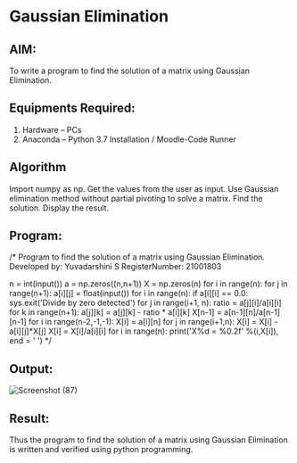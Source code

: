 # Gaussian Elimination

## AIM:
To write a program to find the solution of a matrix using Gaussian Elimination.

## Equipments Required:
1. Hardware – PCs
2. Anaconda – Python 3.7 Installation / Moodle-Code Runner

## Algorithm
Import numpy as np.
Get the values from the user as input.
Use Gaussian elimination method without partial pivoting to solve a matrix.
Find the solution.
Display the result.



## Program:
/*
Program to find the solution of a matrix using Gaussian Elimination.
Developed by: Yuvadarshini S
RegisterNumber: 21001803

n = int(input())
a = np.zeros((n,n+1))
X = np.zeros(n)
for i in range(n):
    for j in range(n+1):
        a[i][j] = float(input())
for i in range(n):
    if a[i][i] == 0.0:
        sys.exit('Divide by zero detected')
    for j in range(i+1, n):
        ratio = a[j][i]/a[i][i]
        for k in range(n+1):
            a[j][k] = a[j][k] - ratio * a[i][k]
X[n-1] = a[n-1][n]/a[n-1][n-1]
for i in range(n-2,-1,-1):
    X[i] = a[i][n]
    for j in range(i+1,n):
        X[i] = X[i] - a[i][j]*X[j]
    X[i] = X[i]/a[i][i]
for i in range(n):
    print('X%d = %0.2f' %(i,X[i]), end = ' ')
*/
## Output:
![Screenshot (87)](https://user-images.githubusercontent.com/94828604/155049056-8c41e216-6c0d-44ce-82bb-06e33a87c6c8.png)



## Result:
Thus the program to find the solution of a matrix using Gaussian Elimination is written and verified using python programming.

